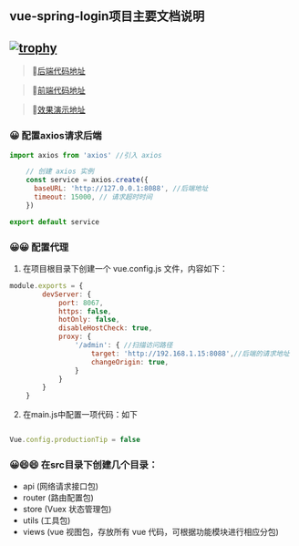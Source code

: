 ## vue-spring-login项目主要文档说明

[![trophy](https://github-profile-trophy.vercel.app/?username=xiaolhe&theme=flat)](https://github.com/ryo-ma/github-profile-trophy)
---

> 👊[后端代码地址 ](https://github.com/xiaolhe/vue-login-java.git)<br>

> 👊[前端代码地址 ](https://github.com/xiaolhe/vue-spring-login.git)<br>

> 👊[效果演示地址 ](https://blog.csdn.net/qq_41086359/article/details/109514918)


### 😀 配置axios请求后端 


```js
import axios from 'axios' //引入 axios

    // 创建 axios 实例
    const service = axios.create({
      baseURL: 'http://127.0.0.1:8088', //后端地址
      timeout: 15000, // 请求超时时间
    })

export default service

```


### 😀😀 配置代理

1. 在项目根目录下创建一个 vue.config.js 文件，内容如下：<br>
```js
module.exports = {
        devServer: {
            port: 8067,
            https: false,
            hotOnly: false,
            disableHostCheck: true,
            proxy: {
                '/admin': { //扫描访问路径
                    target: 'http://192.168.1.15:8088',//后端的请求地址
                    changeOrigin: true,
                }
            }
        }
    }


```

2. 在main.js中配置一项代码：如下
```js

Vue.config.productionTip = false

```


### 😀😄😄 在src目录下创建几个目录：
- api (网络请求接口包)
- router (路由配置包)
- store (Vuex 状态管理包)
- utils (工具包)
- views (vue 视图包，存放所有 vue 代码，可根据功能模块进行相应分包)
